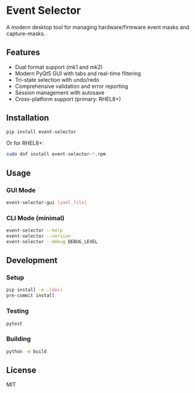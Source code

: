 # Event Selector

A modern desktop tool for managing hardware/firmware event masks and capture-masks.

## Features

- Dual format support (mk1 and mk2)
- Modern PyQt5 GUI with tabs and real-time filtering
- Tri-state selection with undo/redo
- Comprehensive validation and error reporting
- Session management with autosave
- Cross-platform support (primary: RHEL8+)

## Installation

```bash
pip install event-selector
```

Or for RHEL8+:
```bash
sudo dnf install event-selector-*.rpm
```

## Usage

### GUI Mode
```bash
event-selector-gui [yaml_file]
```

### CLI Mode (minimal)
```bash
event-selector --help
event-selector --version
event-selector --debug DEBUG_LEVEL
```

## Development

### Setup
```bash
pip install -e .[dev]
pre-commit install
```

### Testing
```bash
pytest
```

### Building
```bash
python -m build
```

## License

MIT
